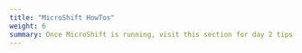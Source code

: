 ```yaml
---
title: "MicroShift HowTos"
weight: 6
summary: Once MicroShift is running, visit this section for day 2 tips!
---
```


